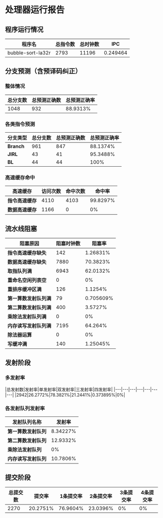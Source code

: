 # 处理器运行报告
## 程序运行情况
|程序名|总指令数|总时钟数|IPC|
|---|---|---|---|
|bubble-sort-la32r|2793|11196|0.249464|

## 分支预测（含预译码纠正）
### 整体情况
|总分支数|总预测正确数|总预测正确率|
|---|---|---|
|1048|932|88.9313%|

### 各类指令预测
|分支类型|总分支数|总预测正确数|总预测正确率|
|---|---|---|---|
|**Branch**| 961 | 847 | 88.1374%|
|**JIRL**| 43 | 41 | 95.3488%|
|**BL**| 44 | 44 | 100%|

### 高速缓存命中
|高速缓存|访问次数|命中次数|命中率|
|---|---|---|---|
|**指令高速缓存**| 4110 | 4103 | 99.8297%|
|**数据高速缓存**| 1166 | 0 | 0%|
## 流水线阻塞
|阻塞原因|阻塞时钟数|阻塞率|
|---|---|---|
|**指令高速缓存缺失**| 142 | 1.26831%|
|**数据高速缓存缺失**| 7880 | 70.3823%|
|**取指队列满**| 6943 | 62.0132%|
|**重命名空闲列表空**|0 | 0%|
|**重排序缓冲区满**|126 | 1.1254%|
|**第一算数发射队列满**|79 | 0.705609%|
|**第二算数发射队列满**|400 | 3.5727%|
|**乘除法发射队列满**|0 | 0%|
|**内存读写发射队列满**|7195 | 64.264%|
|**除法器运算**|0 | 0%|
|**写缓冲满**|140 | 1.25045%|

## 发射阶段
### 多发射率
|总发射数|发射率|单发射率|双发射率|三发射率|四发射率|
|---|---|---|---|---|---|---|
|2942|26.2772%|78.3821%|21.2441%|0.373895%|0%|

### 各发射队列发射率
|发射队列名称|发射率|
|---|---|
|**第一算数发射队列**|8.34227%|
|**第二算数发射队列**|12.9332%|
|**乘除法发射队列**|0%|
|**内存读写发射队列**|10.7806%|

## 提交阶段
|总提交数|提交率|1条提交率|2条提交率|3条提交率|4条提交率|
|---|---|---|---|---|---|
|2270|20.2751%|76.9604%|23.0396%|0%|0%|
